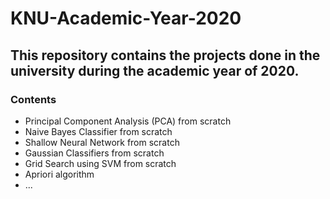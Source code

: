 # KNU-Academic-Year-2020

## This repository contains the projects done in the university during the academic year of 2020. 

### Contents
  * Principal Component Analysis (PCA) from scratch
  * Naive Bayes Classifier from scratch
  * Shallow Neural Network from scratch
  * Gaussian Classifiers from scratch
  * Grid Search using SVM from scratch
  * Apriori algorithm
  * ...
